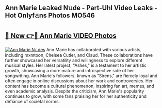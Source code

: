 ## Ann Marie Le𝚊ked N𝚞de - Part-UhI Video Le𝚊ks - Hot Onlyf𝚊ns Photos MO546

# <h2><a href="http://ab27876.deff.icu/?id=Ann+Marie">🔗 New 👉🔴 Ann Marie VIDEO Photos</a></h2>

[![Ann Marie N𝚞des](https://i.imgur.com/rIISA9y.gif)](http://ab27876.deff.icu/?id=Ann+Marie)
Ann Marie has collaborated with various artists, including mxmtoon, Chelsea Cutler, and Claud. These collaborations have further showcased her versatility and willingness to explore different musical styles. Her latest project, "Ashes," is a testament to her artistic growth, showcasing a more mature and introspective side of her songwriting. Ann Marie's followers, known as "Sirens," are fiercely loyal and often engage in online discussions about her work and controversies. Her content has become a cultural phenomenon, inspiring fan art, memes, and even academic analysis. Despite the criticism, Ann Marie's popularity continues to grow, with some fans praising her for her authenticity and defiance of societal norms.
